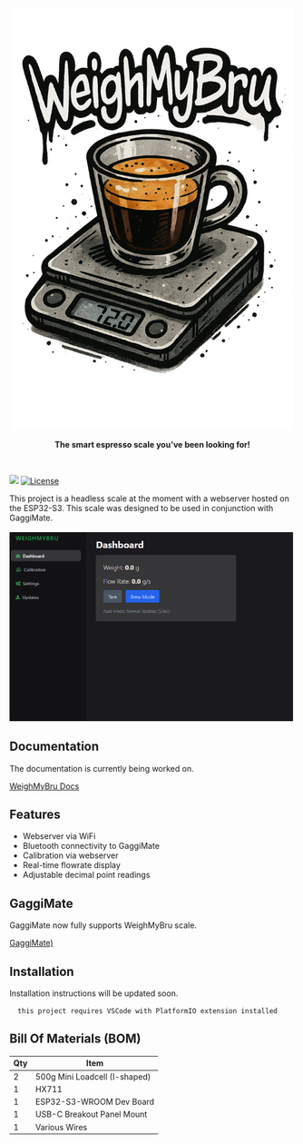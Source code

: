 <p align="center">
<img src="docs/assets/logo.png" alt="WeighMyBru Dashboard" width="500" height="745"/>
</p>

<p align="center">  <b>The smart espresso scale you've been looking for!</b></p>
<br>

[![](https://dcbadge.limes.pink/api/server/HYp4TSEjSf)](https://discord.gg/HYp4TSEjSf)
[![License](https://img.shields.io/badge/License-CC%20BY--NC--SA%204.0-lightgrey.svg?style=for-the-badge)](LICENSE)

This project is a headless scale at the moment with a webserver hosted on the ESP32-S3.
This scale was designed to be used in conjunction with GaggiMate.
<br>
<br>
<img src="docs/assets/dashboard.png" alt="WeighMyBru Dashboard" width="500" />

## Documentation

The documentation is currently being worked on. 

[WeighMyBru Docs](https://github.com/031devstudios/weighmybru-docs)

## Features

- Webserver via WiFi
- Bluetooth connectivity to GaggiMate
- Calibration via webserver
- Real-time flowrate display
- Adjustable decimal point readings

## GaggiMate

GaggiMate now fully supports WeighMyBru scale.

[GaggiMate)](https://github.com/jniebuhr/gaggimate)

## Installation

Installation instructions will be updated soon.

```
  this project requires VSCode with PlatformIO extension installed
```

## Bill Of Materials (BOM)

| Qty | Item | 
| ----------- | ----------- |  
| 2 | 500g Mini Loadcell (I-shaped) |  
| 1 | HX711 |
| 1 | ESP32-S3-WROOM Dev Board |
| 1 | USB-C Breakout Panel Mount |
| 1 | Various Wires |